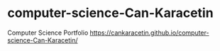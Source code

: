 # computer-science-Can-Karacetin
Computer Science Portfolio
https://cankaracetin.github.io/computer-science-Can-Karacetin/

